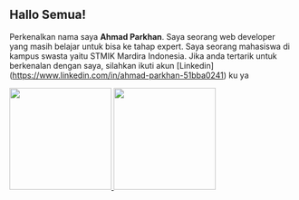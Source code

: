 ## Hallo Semua!

Perkenalkan nama saya **Ahmad Parkhan**.
Saya seorang web developer yang masih belajar untuk bisa ke tahap expert.
Saya seorang mahasiswa di kampus swasta yaitu STMIK Mardira Indonesia.
Jika anda tertarik untuk berkenalan dengan saya, silahkan ikuti akun [Linkedin]
(https://www.linkedin.com/in/ahmad-parkhan-51bba0241) ku ya

<p align="left">
<a href="https://github.com/AhmadParkhan25">
  <img height="180em" src="https://github-readme-stats-eight-theta.vercel.app/api?username=gilangadhan&show_icons=true&theme=algolia&include_all_commits=true&count_private=true"/>
  <img height="180em" src="https://github-readme-stats-eight-theta.vercel.app/api/top-langs/?username=gilangadhan&layout=compact&langs_count=8&theme=algolia"/>
</a>
</p>
